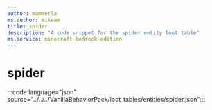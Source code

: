 ```yaml
---
author: mammerla
ms.author: mikeam
title: spider
description: "A code snippet for the spider entity loot table"
ms.service: minecraft-bedrock-edition
---
```


# spider

:::code language="json" source="../../../VanillaBehaviorPack/loot_tables/entities/spider.json":::
